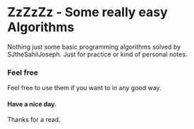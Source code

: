 # ZzZzZz - Some really easy Algorithms

Nothing just some basic programming algorithms solved by SJtheSahilJoseph.
Just for practice or kind of personal notes.

### Feel free

Feel free to use them if you want to in any good way.

#### Have a nice day.

Thanks for a read.

